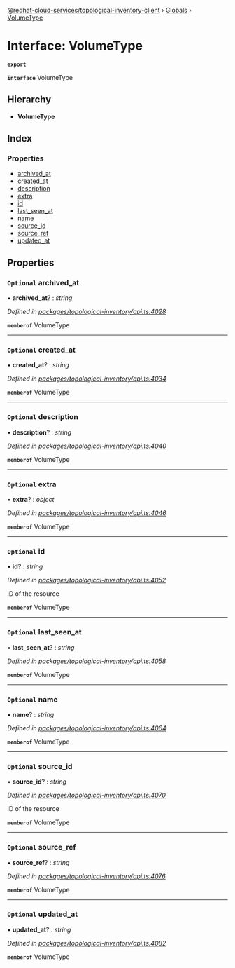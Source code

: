 [@redhat-cloud-services/topological-inventory-client](../README.md) › [Globals](../globals.md) › [VolumeType](volumetype.md)

# Interface: VolumeType

**`export`** 

**`interface`** VolumeType

## Hierarchy

* **VolumeType**

## Index

### Properties

* [archived_at](volumetype.md#optional-archived_at)
* [created_at](volumetype.md#optional-created_at)
* [description](volumetype.md#optional-description)
* [extra](volumetype.md#optional-extra)
* [id](volumetype.md#optional-id)
* [last_seen_at](volumetype.md#optional-last_seen_at)
* [name](volumetype.md#optional-name)
* [source_id](volumetype.md#optional-source_id)
* [source_ref](volumetype.md#optional-source_ref)
* [updated_at](volumetype.md#optional-updated_at)

## Properties

### `Optional` archived_at

• **archived_at**? : *string*

*Defined in [packages/topological-inventory/api.ts:4028](https://github.com/fhlavac/javascript-clients/blob/master/packages/topological-inventory/api.ts#L4028)*

**`memberof`** VolumeType

___

### `Optional` created_at

• **created_at**? : *string*

*Defined in [packages/topological-inventory/api.ts:4034](https://github.com/fhlavac/javascript-clients/blob/master/packages/topological-inventory/api.ts#L4034)*

**`memberof`** VolumeType

___

### `Optional` description

• **description**? : *string*

*Defined in [packages/topological-inventory/api.ts:4040](https://github.com/fhlavac/javascript-clients/blob/master/packages/topological-inventory/api.ts#L4040)*

**`memberof`** VolumeType

___

### `Optional` extra

• **extra**? : *object*

*Defined in [packages/topological-inventory/api.ts:4046](https://github.com/fhlavac/javascript-clients/blob/master/packages/topological-inventory/api.ts#L4046)*

**`memberof`** VolumeType

___

### `Optional` id

• **id**? : *string*

*Defined in [packages/topological-inventory/api.ts:4052](https://github.com/fhlavac/javascript-clients/blob/master/packages/topological-inventory/api.ts#L4052)*

ID of the resource

**`memberof`** VolumeType

___

### `Optional` last_seen_at

• **last_seen_at**? : *string*

*Defined in [packages/topological-inventory/api.ts:4058](https://github.com/fhlavac/javascript-clients/blob/master/packages/topological-inventory/api.ts#L4058)*

**`memberof`** VolumeType

___

### `Optional` name

• **name**? : *string*

*Defined in [packages/topological-inventory/api.ts:4064](https://github.com/fhlavac/javascript-clients/blob/master/packages/topological-inventory/api.ts#L4064)*

**`memberof`** VolumeType

___

### `Optional` source_id

• **source_id**? : *string*

*Defined in [packages/topological-inventory/api.ts:4070](https://github.com/fhlavac/javascript-clients/blob/master/packages/topological-inventory/api.ts#L4070)*

ID of the resource

**`memberof`** VolumeType

___

### `Optional` source_ref

• **source_ref**? : *string*

*Defined in [packages/topological-inventory/api.ts:4076](https://github.com/fhlavac/javascript-clients/blob/master/packages/topological-inventory/api.ts#L4076)*

**`memberof`** VolumeType

___

### `Optional` updated_at

• **updated_at**? : *string*

*Defined in [packages/topological-inventory/api.ts:4082](https://github.com/fhlavac/javascript-clients/blob/master/packages/topological-inventory/api.ts#L4082)*

**`memberof`** VolumeType
